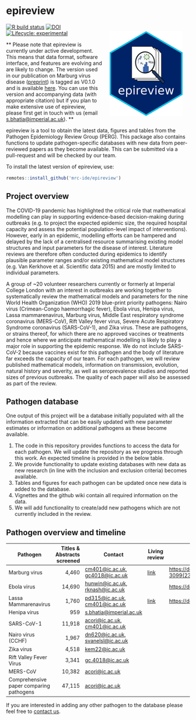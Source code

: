 # epireview

<a href="https://github.com/mrc-ide/epireview"><img src="man/figures/hex-epireview.png" align="right" width="200" style="padding: 20px;"></a>

<!-- badges: start -->
[![R build status](https://github.com/mrc-ide/epireview/workflows/R-CMD-check/badge.svg)](https://github.com/mrc-ide/epireview/actions)
[![DOI](https://zenodo.org/badge/655602716.svg)](https://zenodo.org/badge/latestdoi/655602716)
[![Lifecycle: experimental](https://img.shields.io/badge/lifecycle-experimental-orange.svg)](https://lifecycle.r-lib.org/articles/stages.html#experimental)
<!-- badges: end -->

**
Please note that epireview is currently under active development. This means that data format, software interface, and features are evolving and are likely to change.
The version used in our publication on Marburg virus disease ([preprint](https://doi.org/10.1101/2023.07.10.23292424)) is tagged as V0.1.0 and is available [here](https://github.com/mrc-ide/epireview/releases/tag/v0.1.0). You can use this version and accompanying data (with appropriate citation) but if you plan to make extensive use of epireview, please first get in touch with us (email s.bhatia@imperial.ac.uk).
**

epireview is a tool to obtain the latest data, figures and tables from the Pathogen Epidemiology Review Group (PERG). This package also contains functions to update pathogen-specific databases with new data from peer-reviewed papers as they become available. This can be submitted via a pull-request and will be checked by our team.

To install the latest version of epireview, use:

```r
remotes::install_github('mrc-ide/epireview')
```

## Project overview
The COVID-19 pandemic has highlighted the critical role that mathematical modelling can play in supporting evidence-based decision-making during outbreaks (e.g. to project the expected epidemic size, the required hospital capacity and assess the potential population-level impact of interventions). However, early in an epidemic, modelling efforts can be hampered and delayed by the lack of a centralised resource summarising existing model structures and input parameters for the disease of interest. Literature reviews are therefore often conducted during epidemics to identify plausible parameter ranges and/or existing mathematical model structures (e.g. Van Kerkhove et al. Scientific data 2015) and are mostly limited to individual parameters.

A group of ~20 volunteer researchers currently or formerly at Imperial College London with an interest in outbreaks are working together to systematically review the mathematical models and parameters for the nine World Health Organization (WHO) 2019 blue-print priority pathogens: Nairo virus (Crimean-Congo haemorrhagic fever), Ebola virus, Henipa virus, Lassa mammarenavirus, Marburg virus, Middle East respiratory syndrome coronavirus (MERS-CoV), Rift Valley fever virus, Severe Acute Respiratory Syndrome coronavirus (SARS-CoV-1), and Zika virus. These are pathogens, or strains thereof, for which there are no approved vaccines or treatments and hence where we anticipate mathematical modelling is likely to play a major role in supporting the epidemic response. We do not include SARS-CoV-2 because vaccines exist for this pathogen and the body of literature far exceeds the capacity of our team. For each pathogen, we will review published mathematical models, information on transmission, evolution, natural history and severity, as well as seroprevalence studies and reported sizes of previous outbreaks. The quality of each paper will also be assessed as part of the review. 

## Pathogen database
One output of this project will be a database initially populated with all the information extracted that can be easily updated with new parameter estimates or information on additional pathogens as these become available. 

1. The code in this repository provides functions to access the data for each pathogen. We will update the repository as we progress through this work. An expected timeline is provided in the below table.
2. We provide functionality to update existing databases with new data as new research (in line with the inclusion and exclusion criteria) becomes available.
3. Tables and figures for each pathogen can be updated once new data is added to the database.
4. Vignettes and the github wiki contain all required information on the data.
5. We will add functionality to create/add new pathogens which are not currently included in the review. 

## Pathogen overview and timeline

| Pathogen  | Titles & Abstracts screened | Contact | Living review | doi|
| --------- |         -------------------:|      -- |           --  | -- |
| Marburg virus | 4,460 | cm401@ic.ac.uk, gc4018@ic.ac.uk | [link](https://mrc-ide.github.io/priority-pathogens/articles/pathogen_marburg.html)| https://doi.org/10.1016/S1473-3099(23)00515-7 |
| Ebola virus   | 14,690 | hunwin@ic.ac.uk, rknash@ic.ac.uk|| https://doi.org/10.1101/2024.03.20.24304571|
| Lassa Mammarenavirus  | 1,760 | pd315@ic.ac.uk, cm401@ic.ac.uk |[link](https://mrc-ide.github.io/priority-pathogens/articles/pathogen_lassa.html)| https://doi.org/10.1101/2024.03.23.24304596|
| Henipa virus  |           959 | s.bhatia@imperial.ac.uk|||
| SARS-CoV-1    |        11,918 | acori@ic.ac.uk, cm401@ic.ac.uk |||
| Nairo virus (CCHF) |     1,967| dn620@ic.ac.uk, svanelsl@ic.ac.uk|||
| Zika virus|              4,518| kem22@ic.ac.uk|||
| Rift Valley Fever Virus| 3,341| gc.4018@ic.ac.uk|||
| MERS-CoV|               10,382| acori@ic.ac.uk|||
| Comprehensive paper comparing pathogens |47,115| acori@ic.ac.uk|||

If you are interested in adding any other pathogen to the database please feel free to [contact us](s.bhatia@imperial.ac.uk).

